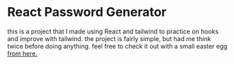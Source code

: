 # React Password Generator

this is a project that I made using React and tailwind to practice on hooks and improve with tailwind. the project is fairly simple, but had me think twice before doing anything. feel free to check it out with a small easter egg [from here.](https://password-generator-azure-three.vercel.app/)
